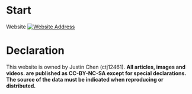 # Start
Website 
[![Website Address](https://img.shields.io/badge/website-click%20here-orange.svg)](https://ctj12461.netlify.com)

# Declaration
This website is owned by Justin Chen (ctj12461). 
**All articles, images and videos. are published as CC-BY-NC-SA 
except for special declarations. The source of the data must be indicated when reproducing or distributed.**

